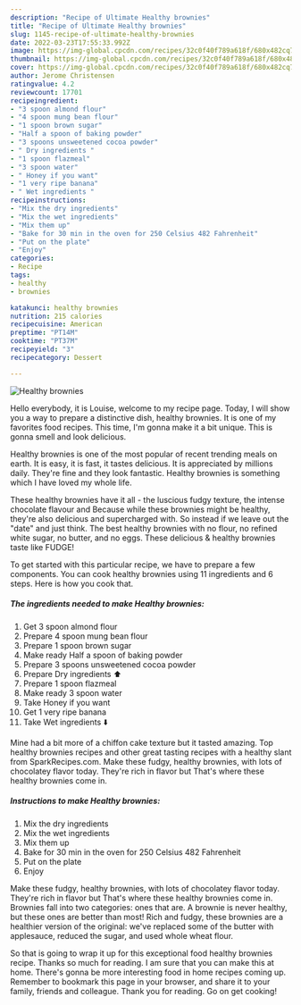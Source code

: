 ```yaml
---
description: "Recipe of Ultimate Healthy brownies"
title: "Recipe of Ultimate Healthy brownies"
slug: 1145-recipe-of-ultimate-healthy-brownies
date: 2022-03-23T17:55:33.992Z
image: https://img-global.cpcdn.com/recipes/32c0f40f789a618f/680x482cq70/healthy-brownies-recipe-main-photo.jpg
thumbnail: https://img-global.cpcdn.com/recipes/32c0f40f789a618f/680x482cq70/healthy-brownies-recipe-main-photo.jpg
cover: https://img-global.cpcdn.com/recipes/32c0f40f789a618f/680x482cq70/healthy-brownies-recipe-main-photo.jpg
author: Jerome Christensen
ratingvalue: 4.2
reviewcount: 17701
recipeingredient:
- "3 spoon almond flour"
- "4 spoon mung bean flour"
- "1 spoon brown sugar"
- "Half a spoon of baking powder"
- "3 spoons unsweetened cocoa powder"
- " Dry ingredients "
- "1 spoon flazmeal"
- "3 spoon water"
- " Honey if you want"
- "1 very ripe banana"
- " Wet ingredients "
recipeinstructions:
- "Mix the dry ingredients"
- "Mix the wet ingredients"
- "Mix them up"
- "Bake for 30 min in the oven for 250 Celsius 482 Fahrenheit"
- "Put on the plate"
- "Enjoy"
categories:
- Recipe
tags:
- healthy
- brownies

katakunci: healthy brownies 
nutrition: 215 calories
recipecuisine: American
preptime: "PT14M"
cooktime: "PT37M"
recipeyield: "3"
recipecategory: Dessert

---
```



![Healthy brownies](https://img-global.cpcdn.com/recipes/32c0f40f789a618f/680x482cq70/healthy-brownies-recipe-main-photo.jpg)

Hello everybody, it is Louise, welcome to my recipe page. Today, I will show you a way to prepare a distinctive dish, healthy brownies. It is one of my favorites food recipes. This time, I'm gonna make it a bit unique. This is gonna smell and look delicious.

Healthy brownies is one of the most popular of recent trending meals on earth. It is easy, it is fast, it tastes delicious. It is appreciated by millions daily. They're fine and they look fantastic. Healthy brownies is something which I have loved my whole life.

These healthy brownies have it all - the luscious fudgy texture, the intense chocolate flavour and Because while these brownies might be healthy, they&#39;re also delicious and supercharged with. So instead if we leave out the &#34;date&#34; and just think. The best healthy brownies with no flour, no refined white sugar, no butter, and no eggs. These delicious &amp; healthy brownies taste like FUDGE!


To get started with this particular recipe, we have to prepare a few components. You can cook healthy brownies using 11 ingredients and 6 steps. Here is how you cook that.

<!--inarticleads1-->

##### The ingredients needed to make Healthy brownies:

1. Get 3 spoon almond flour
1. Prepare 4 spoon mung bean flour
1. Prepare 1 spoon brown sugar
1. Make ready Half a spoon of baking powder
1. Prepare 3 spoons unsweetened cocoa powder
1. Prepare  Dry ingredients ⬆️
1. Prepare 1 spoon flazmeal
1. Make ready 3 spoon water
1. Take  Honey if you want
1. Get 1 very ripe banana
1. Take  Wet ingredients ⬇️


Mine had a bit more of a chiffon cake texture but it tasted amazing. Top healthy brownies recipes and other great tasting recipes with a healthy slant from SparkRecipes.com. Make these fudgy, healthy brownies, with lots of chocolatey flavor today. They&#39;re rich in flavor but That&#39;s where these healthy brownies come in. 

<!--inarticleads2-->

##### Instructions to make Healthy brownies:

1. Mix the dry ingredients
1. Mix the wet ingredients
1. Mix them up
1. Bake for 30 min in the oven for 250 Celsius 482 Fahrenheit
1. Put on the plate
1. Enjoy


Make these fudgy, healthy brownies, with lots of chocolatey flavor today. They&#39;re rich in flavor but That&#39;s where these healthy brownies come in. Brownies fall into two categories: ones that are. A brownie is never healthy, but these ones are better than most! Rich and fudgy, these brownies are a healthier version of the original: we&#39;ve replaced some of the butter with applesauce, reduced the sugar, and used whole wheat flour. 

So that is going to wrap it up for this exceptional food healthy brownies recipe. Thanks so much for reading. I am sure that you can make this at home. There's gonna be more interesting food in home recipes coming up. Remember to bookmark this page in your browser, and share it to your family, friends and colleague. Thank you for reading. Go on get cooking!

